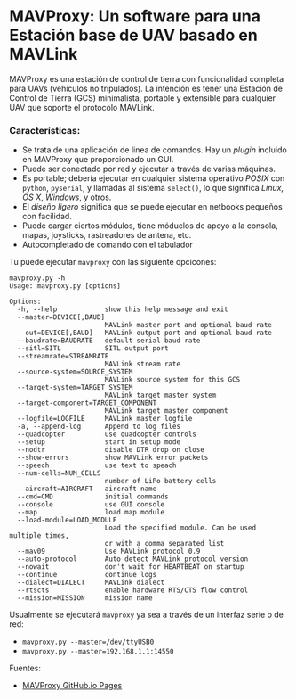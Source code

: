 # MAVProxy: Un software para una Estación base de UAV basado en MAVLink

MAVProxy es una estación de control de tierra con funcionalidad completa para UAVs (vehículos no tripulados). La intención es tener una Estación de Control de Tierra (GCS) minimalista, portable y extensible para cualquier UAV que soporte el protocolo MAVLink.

### Características:

- Se trata de una aplicación de linea de comandos. Hay un *plugin* incluido en MAVProxy que proporcionado un GUI.
- Puede ser conectado por red y ejecutar a través de varias máquinas.
- Es portable; debería ejecutar en cualquier sistema operativo _POSIX_ con `python`, `pyserial`, y llamadas al sistema `select()`, lo que significa _Linux_, _OS X_, _Windows_, y otros.
- El *diseño ligero* significa que se puede ejecutar en netbooks pequeños con facilidad.
- Puede cargar ciertos módulos, tiene móduclos de apoyo a la consola, mapas, joysticks, rastreadores de antena, etc. 
- Autocompletado de comando con el tabulador

Tu puede ejecutar `mavproxy` con las siguiente opcicones:

```
mavproxy.py -h
Usage: mavproxy.py [options]

Options:
  -h, --help            show this help message and exit
  --master=DEVICE[,BAUD]
                        MAVLink master port and optional baud rate
  --out=DEVICE[,BAUD]   MAVLink output port and optional baud rate
  --baudrate=BAUDRATE   default serial baud rate
  --sitl=SITL           SITL output port
  --streamrate=STREAMRATE
                        MAVLink stream rate
  --source-system=SOURCE_SYSTEM
                        MAVLink source system for this GCS
  --target-system=TARGET_SYSTEM
                        MAVLink target master system
  --target-component=TARGET_COMPONENT
                        MAVLink target master component
  --logfile=LOGFILE     MAVLink master logfile
  -a, --append-log      Append to log files
  --quadcopter          use quadcopter controls
  --setup               start in setup mode
  --nodtr               disable DTR drop on close
  --show-errors         show MAVLink error packets
  --speech              use text to speach
  --num-cells=NUM_CELLS
                        number of LiPo battery cells
  --aircraft=AIRCRAFT   aircraft name
  --cmd=CMD             initial commands
  --console             use GUI console
  --map                 load map module
  --load-module=LOAD_MODULE
                        Load the specified module. Can be used multiple times,
                        or with a comma separated list
  --mav09               Use MAVLink protocol 0.9
  --auto-protocol       Auto detect MAVLink protocol version
  --nowait              don't wait for HEARTBEAT on startup
  --continue            continue logs
  --dialect=DIALECT     MAVLink dialect
  --rtscts              enable hardware RTS/CTS flow control
  --mission=MISSION     mission name

```

Usualmente se ejecutará `mavproxy` ya sea a través de un interfaz serie o de red:
- `mavproxy.py --master=/dev/ttyUSB0`
- `mavproxy.py --master=192.168.1.1:14550`


Fuentes:
- [MAVProxy GitHub.io Pages](http://tridge.github.io/MAVProxy/)

